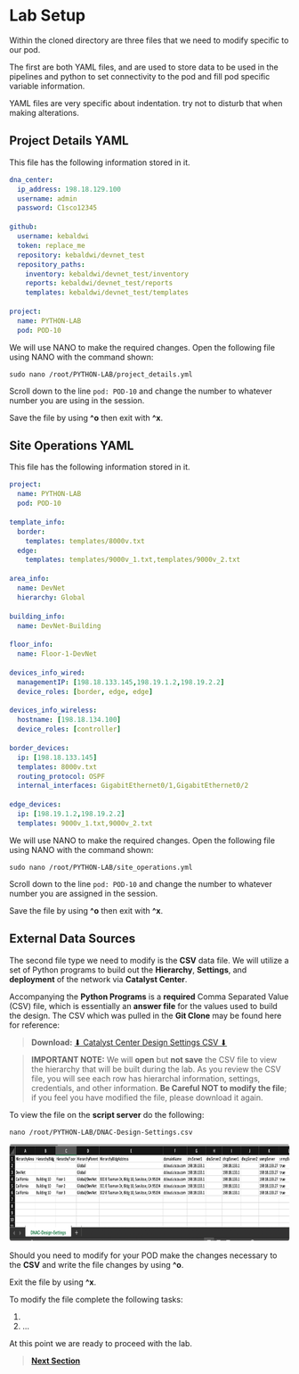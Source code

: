 # Lab Setup

Within the cloned directory are three files that we need to modify specific to our pod. 

The first are both YAML files, and are used to store data to be used in the pipelines and python to set connectivity to the pod and fill pod specific variable information. 

YAML files are very specific about indentation. try not to disturb that when making alterations.

## Project Details YAML

This file has the following information stored in it. 

```YAML
dna_center:
  ip_address: 198.18.129.100
  username: admin
  password: C1sco12345

github:
  username: kebaldwi
  token: replace_me
  repository: kebaldwi/devnet_test
  repository_paths:
    inventory: kebaldwi/devnet_test/inventory
    reports: kebaldwi/devnet_test/reports
    templates: kebaldwi/devnet_test/templates

project:
  name: PYTHON-LAB
  pod: POD-10
```

We will use NANO to make the required changes. Open the following file using NANO with the command shown:

```SHELL
sudo nano /root/PYTHON-LAB/project_details.yml
```

Scroll down to the line `pod: POD-10` and change the number to whatever number you are using in the session.

Save the file by using **^o** then exit with **^x**.

## Site Operations YAML

This file has the following information stored in it. 

```YAML
project:
  name: PYTHON-LAB
  pod: POD-10

template_info:
  border:
    templates: templates/8000v.txt
  edge:
    templates: templates/9000v_1.txt,templates/9000v_2.txt

area_info:
  name: DevNet
  hierarchy: Global

building_info:
  name: DevNet-Building

floor_info:
  name: Floor-1-DevNet

devices_info_wired:
  managementIP: [198.18.133.145,198.19.1.2,198.19.2.2]
  device_roles: [border, edge, edge]

devices_info_wireless:
  hostname: [198.18.134.100]
  device_roles: [controller]

border_devices:
  ip: [198.18.133.145]
  templates: 8000v.txt
  routing_protocol: OSPF
  internal_interfaces: GigabitEthernet0/1,GigabitEthernet0/2

edge_devices:
  ip: [198.19.1.2,198.19.2.2]
  templates: 9000v_1.txt,9000v_2.txt
```

We will use NANO to make the required changes. Open the following file using NANO with the command shown:

```SHELL
sudo nano /root/PYTHON-LAB/site_operations.yml
```

Scroll down to the line `pod: POD-10` and change the number to whatever number you are assigned in the session.

Save the file by using **^o** then exit with **^x**.

## External Data Sources

The second file type we need to modify is the **CSV** data file. We will utilize a set of Python programs to build out the **Hierarchy**, **Settings**, and **deployment** of the network via **Catalyst Center**.

Accompanying the **Python Programs** is a **required** Comma Separated Value (CSV) file, which is essentially an **answer file** for the values used to build the design. The CSV which was pulled in the **Git Clone** may be found here for reference: 

> **Download:** <a href="https://git-link.vercel.app/api/download?url=https://github.com/kebaldwi/DNAC-TEMPLATES/tree/master/CODE/DATA/CSV/DNAC-Design-Settings.csv" target="_blank">⬇︎ Catalyst Center Design Settings CSV ⬇︎</a>

> **IMPORTANT NOTE:** We will **open** but **not save** the CSV file to view the hierarchy that will be built during the lab. 
  As you review the CSV file, you will see each row has hierarchal information, settings, credentials, and other information. **Be Careful NOT to modify the file**; if you feel you have modified the file, please download it again.

To view the file on the **script server** do the following:

```SHELL
nano /root/PYTHON-LAB/DNAC-Design-Settings.csv
```

<p align="center"><img src="../assets/csv2.png" width="800" height="174.55"></p>

Should you need to modify for your POD make the changes necessary to the **CSV** and write the file changes by using **^o**.

Exit the file by using **^x**.

To modify the file complete the following tasks:

1. 
2. ...

At this point we are ready to proceed with the lab.

> [**Next Section**](./07-summary.md)